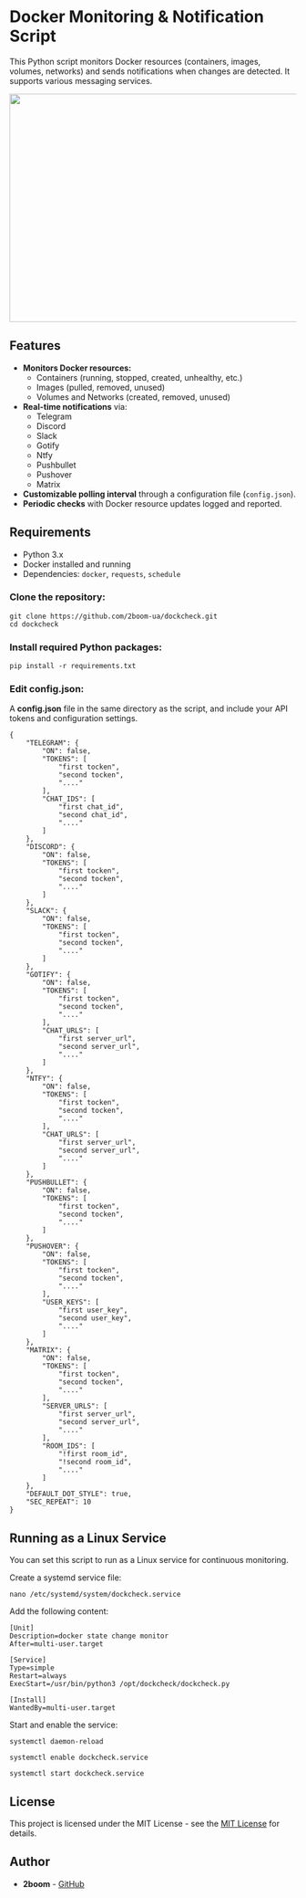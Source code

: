 # Docker Monitoring & Notification Script

This Python script monitors Docker resources (containers, images, volumes, networks) and sends notifications when changes are detected. It supports various messaging services.

<div align="center">  
    <img src="https://github.com/2boom-ua/dockchek/blob/main/screen_all.jpg?raw=true" alt="" width="700" height="400">
</div>


## Features

- **Monitors Docker resources:**
  - Containers (running, stopped, created, unhealthy, etc.)
  - Images (pulled, removed, unused)
  - Volumes and Networks (created, removed, unused)
- **Real-time notifications** via:
  - Telegram
  - Discord
  - Slack
  - Gotify
  - Ntfy
  - Pushbullet
  - Pushover
  - Matrix
- **Customizable polling interval** through a configuration file (`config.json`).
- **Periodic checks** with Docker resource updates logged and reported.

## Requirements

- Python 3.x
- Docker installed and running
- Dependencies: `docker`, `requests`, `schedule`

### Clone the repository:
```
git clone https://github.com/2boom-ua/dockcheck.git
cd dockcheck
```
### Install required Python packages:

```
pip install -r requirements.txt
```

### Edit config.json:
A **config.json** file in the same directory as the script, and include your API tokens and configuration settings.

```
{
    "TELEGRAM": {
        "ON": false,
        "TOKENS": [
            "first tocken",
            "second tocken",
            "...."
        ],
        "CHAT_IDS": [
            "first chat_id",
            "second chat_id",
            "...."
        ]
    },
    "DISCORD": {
        "ON": false,
        "TOKENS": [
            "first tocken",
            "second tocken",
            "...."
        ]
    },
    "SLACK": {
        "ON": false,
        "TOKENS": [
            "first tocken",
            "second tocken",
            "...."
        ]
    },
    "GOTIFY": {
        "ON": false,
        "TOKENS": [
            "first tocken",
            "second tocken",
            "...."
        ],
        "CHAT_URLS": [
            "first server_url",
            "second server_url",
            "...."
        ]
    },
    "NTFY": {
        "ON": false,
        "TOKENS": [
            "first tocken",
            "second tocken",
            "...."
        ],
        "CHAT_URLS": [
            "first server_url",
            "second server_url",
            "...."
        ]
    },
    "PUSHBULLET": {
        "ON": false,
        "TOKENS": [
            "first tocken",
            "second tocken",
            "...."
        ]
    },
    "PUSHOVER": {
        "ON": false,
        "TOKENS": [
            "first tocken",
            "second tocken",
            "...."
        ],
        "USER_KEYS": [
            "first user_key",
            "second user_key",
            "...."
        ]
    },
    "MATRIX": {
        "ON": false,
        "TOKENS": [
            "first tocken",
            "second tocken",
            "...."
        ],
        "SERVER_URLS": [
            "first server_url",
            "second server_url",
            "...."
        ],
        "ROOM_IDS": [
            "!first room_id",
            "!second room_id",
            "...."
        ]
    },
    "DEFAULT_DOT_STYLE": true,
    "SEC_REPEAT": 10
}
```
## Running as a Linux Service
You can set this script to run as a Linux service for continuous monitoring.

Create a systemd service file:
```
nano /etc/systemd/system/dockcheck.service
```
Add the following content:

```
[Unit]
Description=docker state change monitor
After=multi-user.target

[Service]
Type=simple
Restart=always
ExecStart=/usr/bin/python3 /opt/dockcheck/dockcheck.py

[Install]
WantedBy=multi-user.target
```
Start and enable the service:

```
systemctl daemon-reload
```
```
systemctl enable dockcheck.service
```
```
systemctl start dockcheck.service
```

## License

This project is licensed under the MIT License - see the [MIT License](https://opensource.org/licenses/MIT) for details.

## Author

- **2boom** - [GitHub](https://github.com/2boom-ua)

